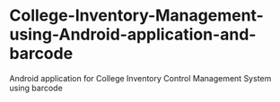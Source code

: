 # College-Inventory-Management-using-Android-application-and-barcode
Android application for College Inventory Control Management System using barcode
